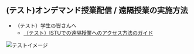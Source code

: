 ## (テスト)オンデマンド授業配信 / 遠隔授業の実施方法

- （テスト）学生の皆さんへ
  - [（テスト）ISTUでの遠隔授業へのアクセス方法のガイド](https://kitagata.github.io/rltu/remote_student.pdf)
  
![テストイメージ](https://kitagata.github.io/rltu/test_img.jpg)

  
